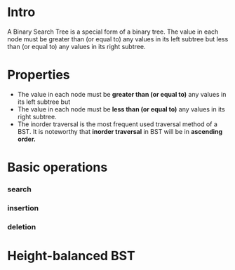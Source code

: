 # Intro
A Binary Search Tree is a special form of a binary tree. The value in each node must be greater than (or equal to) any values in its left subtree but less than (or equal to) any values in its right subtree.


# Properties
- The value in each node must be **greater than (or equal to)** any values in its left subtree but 
- The value in each node must be **less than (or equal to)** any values in its right subtree.
- The inorder traversal is the most frequent used traversal method of a BST. It is noteworthy that **inorder traversal** in BST will be in **ascending order.**

# Basic operations
### search
### insertion
### deletion

# Height-balanced BST